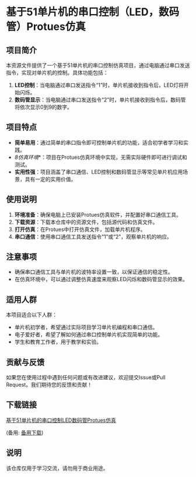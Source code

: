 # 基于51单片机的串口控制（LED，数码管）Protues仿真

## 项目简介

本资源文件提供了一个基于51单片机的串口控制仿真项目，通过电脑通过串口发送指令，实现对单片机的控制。具体功能包括：

1. **LED控制**：当电脑通过串口发送指令“1”时，单片机接收到指令后，LED灯将开始闪烁。
2. **数码管显示**：当电脑通过串口发送指令“2”时，单片机接收到指令后，数码管将依次显示0到9的数字。

## 项目特点

- **简单易用**：通过简单的串口指令即可控制单片机的功能，适合初学者学习和实践。
- *8仿真环境**：项目在Protues仿真环境中实现，无需实际硬件即可进行调试和测试。
- **实用性强**：项目涵盖了串口通信、LED控制和数码管显示等常见单片机应用场景，具有一定的实用价值。

## 使用说明

1. **环境准备**：确保电脑上已安装Protues仿真软件，并配置好串口通信工具。
2. **下载资源**：下载本仓库中的资源文件，包括源代码和仿真文件。
3. **打开仿真**：在Protues中打开仿真文件，加载单片机程序。
4. **串口通信**：使用串口通信工具发送指令“1”或“2”，观察单片机的响应。

## 注意事项

- 确保串口通信工具与单片机的波特率设置一致，以保证通信的稳定性。
- 在仿真环境中，可以通过调整仿真速度来观察LED闪烁和数码管显示的效果。

## 适用人群

本项目适合以下人群：

- 单片机初学者，希望通过实际项目学习单片机编程和串口通信。
- 电子爱好者，希望了解如何通过串口控制单片机实现简单的功能。
- 学生和教育工作者，用于教学和实验。

## 贡献与反馈

如果您在使用过程中遇到任何问题或有改进建议，欢迎提交Issue或Pull Request。我们期待您的反馈和贡献！

## 下载链接
[基于51单片机的串口控制LED数码管Protues仿真](https://pan.quark.cn/s/fd82dae23f3f) 

(备用: [备用下载](https://pan.baidu.com/s/1QzUus2P18Z-yhXreM-Raxg?pwd=1234))

## 说明

该仓库仅用于学习交流，请勿用于商业用途。
